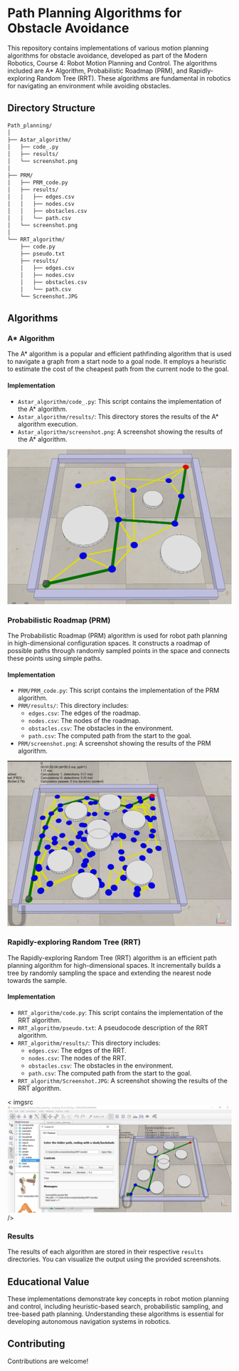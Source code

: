 # Path Planning Algorithms for Obstacle Avoidance

This repository contains implementations of various motion planning algorithms for obstacle avoidance, developed as part of the Modern Robotics, Course 4: Robot Motion Planning and Control. The algorithms included are A* Algorithm, Probabilistic Roadmap (PRM), and Rapidly-exploring Random Tree (RRT). These algorithms are fundamental in robotics for navigating an environment while avoiding obstacles.

## Directory Structure

```
Path_planning/
│
├── Astar_algorithm/
│   ├── code_.py
│   ├── results/
│   └── screenshot.png
│
├── PRM/
│   ├── PRM_code.py
│   ├── results/
│   │   ├── edges.csv
│   │   ├── nodes.csv
│   │   ├── obstacles.csv
│   │   └── path.csv
│   └── screenshot.png
│
└── RRT_algorithm/
    ├── code.py
    ├── pseudo.txt
    ├── results/
    │   ├── edges.csv
    │   ├── nodes.csv
    │   ├── obstacles.csv
    │   └── path.csv
    └── Screenshot.JPG
```

## Algorithms

### A* Algorithm

The A* algorithm is a popular and efficient pathfinding algorithm that is used to navigate a graph from a start node to a goal node. It employs a heuristic to estimate the cost of the cheapest path from the current node to the goal.

#### Implementation
- `Astar_algorithm/code_.py`: This script contains the implementation of the A* algorithm.
- `Astar_algorithm/results/`: This directory stores the results of the A* algorithm execution.
- `Astar_algorithm/screenshot.png`: A screenshot showing the results of the A* algorithm.

![A* Algorithm Results](Astar_algorithm/screenshot.png)

### Probabilistic Roadmap (PRM)

The Probabilistic Roadmap (PRM) algorithm is used for robot path planning in high-dimensional configuration spaces. It constructs a roadmap of possible paths through randomly sampled points in the space and connects these points using simple paths.

#### Implementation
- `PRM/PRM_code.py`: This script contains the implementation of the PRM algorithm.
- `PRM/results/`: This directory includes:
  - `edges.csv`: The edges of the roadmap.
  - `nodes.csv`: The nodes of the roadmap.
  - `obstacles.csv`: The obstacles in the environment.
  - `path.csv`: The computed path from the start to the goal.
- `PRM/screenshot.png`: A screenshot showing the results of the PRM algorithm.

![PRM Algorithm Results](PRM/screenshoot.png)

### Rapidly-exploring Random Tree (RRT)

The Rapidly-exploring Random Tree (RRT) algorithm is an efficient path planning algorithm for high-dimensional spaces. It incrementally builds a tree by randomly sampling the space and extending the nearest node towards the sample.

#### Implementation
- `RRT_algorithm/code.py`: This script contains the implementation of the RRT algorithm.
- `RRT_algorithm/pseudo.txt`: A pseudocode description of the RRT algorithm.
- `RRT_algorithm/results/`: This directory includes:
  - `edges.csv`: The edges of the RRT.
  - `nodes.csv`: The nodes of the RRT.
  - `obstacles.csv`: The obstacles in the environment.
  - `path.csv`: The computed path from the start to the goal.
- `RRT_algorithm/Screenshot.JPG`: A screenshot showing the results of the RRT algorithm.

< imgsrc ![RRT Algorithm Results](RRT_algorithm/Screenshot.JPG) />


### Results

The results of each algorithm are stored in their respective `results` directories. You can visualize the output using the provided screenshots.

## Educational Value

These implementations demonstrate key concepts in robot motion planning and control, including heuristic-based search, probabilistic sampling, and tree-based path planning. Understanding these algorithms is essential for developing autonomous navigation systems in robotics.

## Contributing

Contributions are welcome! 